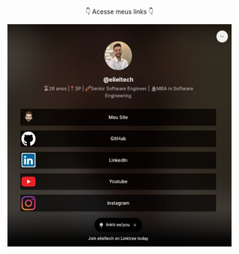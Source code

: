 
<p align="center">
 <br><br>
👇 Acesse meus links 👇
 
<a align="center" href="https://linktr.ee/elieltech/"><img align="center" height="500em" src="WhatsApp Image 2023-05-31 at 14.01.32.jpeg"/></a>

<br><br>




